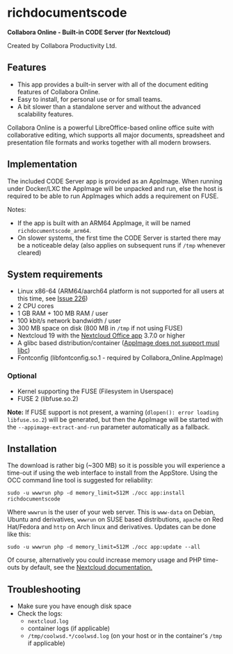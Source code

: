 # richdocumentscode
**Collabora Online - Built-in CODE Server (for Nextcloud)**

Created by Collabora Productivity Ltd.

## Features

* This app provides a built-in server with all of the document editing features of Collabora Online.
* Easy to install, for personal use or for small teams.
* A bit slower than a standalone server and without the advanced scalability features.

Collabora Online is a powerful LibreOffice-based online office suite with collaborative editing, which supports all major documents, spreadsheet and presentation file formats and works together with all modern browsers.

## Implementation

The included CODE Server app is provided as an AppImage. When running under Docker/LXC the AppImage
will be unpacked and run, else the host is required to be able to run AppImages which adds a
requirement on FUSE.

Notes:
* If the app is built with an ARM64 AppImage, it will be named `richdocumentscode_arm64`.
* On slower systems, the first time the CODE Server is started there may be a noticeable delay (also applies on subsequent runs if `/tmp` whenever cleared)

## System requirements
- Linux x86-64 (ARM64/aarch64 platform is not supported for all users at this time, see [Issue 226](https://github.com/CollaboraOnline/richdocumentscode/issues/226))
- 2 CPU cores
- 1 GB RAM + 100 MB RAM / user
- 100 kbit/s network bandwidth / user
- 300 MB space on disk (800 MB in `/tmp` if not using FUSE)
- Nextcloud 19 with the [Nextcloud Office app](https://apps.nextcloud.com/apps/richdocuments) 3.7.0 or higher
- A glibc based distribution/container ([AppImage does not support musl libc](https://github.com/AppImage/AppImageKit/issues/1015))
- Fontconfig (libfontconfig.so.1 - required by Collabora_Online.AppImage)
### Optional
- Kernel supporting the FUSE (Filesystem in Userspace)
- FUSE 2 (libfuse.so.2)

**Note:** If FUSE support is not present, a warning (`dlopen(): error loading libfuse.so.2`) will be generated, but then the AppImage will be started with the `--appimage-extract-and-run` parameter automatically as a fallback.

## Installation

The download is rather big (~300 MB) so it is possible you will experience a time-out if using the web interface to install from the AppStore. Using the OCC command line tool is suggested for reliability:
```
sudo -u wwwrun php -d memory_limit=512M ./occ app:install richdocumentscode
```
Where `wwwrun` is the user of your web server. This is ```www-data``` on Debian, Ubuntu and derivatives, `wwwrun` on SUSE based distributions, `apache` on Red Hat/Fedora and `http` on Arch linux and derivatives.
Updates can be done like this:
```
sudo -u wwwrun php -d memory_limit=512M ./occ app:update --all
```
Of course, alternatively you could increase memory usage and PHP time-outs by default, see the [Nextcloud documentation.](https://docs.nextcloud.com/server/latest/admin_manual/configuration_files/big_file_upload_configuration.html?highlight=php%20timeout#configuring-your-web-server)

## Troubleshooting

* Make sure you have enough disk space
* Check the logs:
  - `nextcloud.log`
  - container logs (if applicable)
  - `/tmp/coolwsd.*/coolwsd.log` (on your host or in the container's `/tmp` if applicable)

